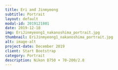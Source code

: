 ```yaml
---
title: Eri and Jinmyeong
subtitle: Portrait
layout: default
modal-id: 2019121801
date: 2019-12-18
img: EriJinmyeong1_nakanoshima_portrait.jpg
thumbnail: EriJinmyeong1_nakanoshima_portrait.jpg
alt: image-alt
project-date: December 2019
client: Start Bootstrap
category: Portrait
description: Nikon D750 + 70-200/2.8
---
```

